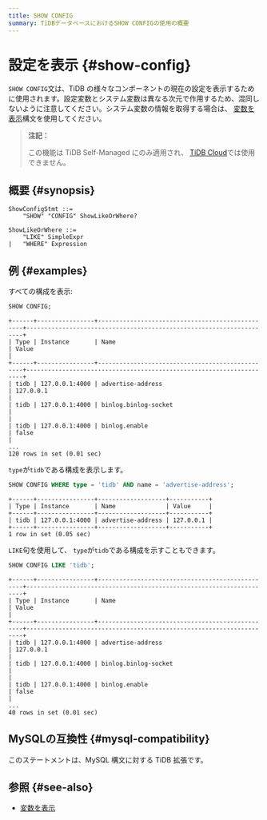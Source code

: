 ```yaml
---
title: SHOW CONFIG
summary: TiDBデータベースにおけるSHOW CONFIGの使用の概要
---
```


# 設定を表示 {#show-config}

`SHOW CONFIG`文は、TiDB の様々なコンポーネントの現在の設定を表示するために使用されます。設定変数とシステム変数は異なる次元で作用するため、混同しないように注意してください。システム変数の情報を取得する場合は、 [変数を表示](/sql-statements/sql-statement-show-variables.md)構文を使用してください。

> **注記：**
>
> この機能は TiDB Self-Managed にのみ適用され、 [TiDB Cloud](https://docs.pingcap.com/tidbcloud/)では使用できません。

## 概要 {#synopsis}

```ebnf+diagram
ShowConfigStmt ::=
    "SHOW" "CONFIG" ShowLikeOrWhere?

ShowLikeOrWhere ::=
    "LIKE" SimpleExpr
|   "WHERE" Expression
```

## 例 {#examples}

すべての構成を表示:

```sql
SHOW CONFIG;
```

    +------+----------------+-------------------------------------------------+---------------------------------------------------------------------+
    | Type | Instance       | Name                                            | Value                                                               |
    +------+----------------+-------------------------------------------------+---------------------------------------------------------------------+
    | tidb | 127.0.0.1:4000 | advertise-address                               | 127.0.0.1                                                           |
    | tidb | 127.0.0.1:4000 | binlog.binlog-socket                            |                                                                     |
    | tidb | 127.0.0.1:4000 | binlog.enable                                   | false                                                               |
    ...
    120 rows in set (0.01 sec)

`type`が`tidb`である構成を表示します。

```sql
SHOW CONFIG WHERE type = 'tidb' AND name = 'advertise-address';
```

    +------+----------------+-------------------+-----------+
    | Type | Instance       | Name              | Value     |
    +------+----------------+-------------------+-----------+
    | tidb | 127.0.0.1:4000 | advertise-address | 127.0.0.1 |
    +------+----------------+-------------------+-----------+
    1 row in set (0.05 sec)

`LIKE`句を使用して、 `type`が`tidb`である構成を示すこともできます。

```sql
SHOW CONFIG LIKE 'tidb';
```

    +------+----------------+-------------------------------------------------+---------------------------------------------------------------------+
    | Type | Instance       | Name                                            | Value                                                               |
    +------+----------------+-------------------------------------------------+---------------------------------------------------------------------+
    | tidb | 127.0.0.1:4000 | advertise-address                               | 127.0.0.1                                                           |
    | tidb | 127.0.0.1:4000 | binlog.binlog-socket                            |                                                                     |
    | tidb | 127.0.0.1:4000 | binlog.enable                                   | false                                                               |
    ...
    40 rows in set (0.01 sec)

## MySQLの互換性 {#mysql-compatibility}

このステートメントは、MySQL 構文に対する TiDB 拡張です。

## 参照 {#see-also}

-   [変数を表示](/sql-statements/sql-statement-show-variables.md)
